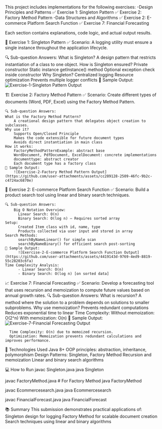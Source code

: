 This project includes implementations for the following exercises:
-Design Principles and Patterns
  ✅ Exercise 1: Singleton Pattern
  ✅ Exercise 2: Factory Method Pattern
-Data Structures and Algorithms 
  ✅ Exercise 2: E-commerce Platform Search Function
  ✅ Exercise 7: Financial Forecasting

Each section contains explanations, code logic, and actual output results.

🧠 Exercise 1: Singleton Pattern
  ✅ Scenario:
      A logging utility must ensure a single instance throughout the application lifecycle.

  🔍 Sub-question Answers:
    What is Singleton?
      A design pattern that restricts instantiation of a class to one object.
    How is Singleton ensured?
      Private constructor
      Static instance
      getInstance() method
      Optional exception check inside constructor
    Why Singleton?
      Centralized logging
      Resource optimization
      Prevents multiple logger conflicts
    🔨 Sample Output:
        ![Exercise-1-Singleton Pattern Output](https://github.com/user-attachments/assets/af4a395f-3a87-464f-b02a-4d2422a86393)

🏗️ Exercise 2: Factory Method Pattern
    ✅ Scenario:
        Create different types of documents (Word, PDF, Excel) using the Factory Method Pattern.

    🔍 Sub-question Answers:
    What is the Factory Method Pattern?
        A creational design pattern that delegates object creation to subclasses.
    Why use it?
        Supports Open/Closed Principle
        Makes the code extensible for future document types
        Avoids direct instantiation in main class
    How it works:  
        FactoryMethodPatternExample: abstract base
        WordDocument, PdfDocument, ExcelDocument: concrete implementations
        documenttype: abstract creator
        Each document type has a factory class
    🔨 Sample Output:
        ![Exercise-2-Factory Method Pattern Output](https://github.com/user-attachments/assets/cc289128-2509-46fc-9b2c-c4724ac6870e)

🛒 Exercise 2: E-commerce Platform Search Function
    ✅ Scenario:
        Build a product search tool using linear and binary search techniques.
        
    🔍 Sub-question Answers:
        Big O Notation Overview:
          Linear Search: O(n)
          Binary Search: O(log n) – Requires sorted array
    Setup:
          Created Item class with id, name, type
          Products collected via user input and stored in array
    Search Methods:
          searchByNameLinear() for simple scan
          searchByNameBinary() for efficient search post-sorting
    🔨 Sample Output:
          ![Exercise-2-E-commerce Platform Search Function Output](https://github.com/user-attachments/assets/4419143d-9769-4ed9-8819-55c28203c6fa)
    Time Complexity Analysis:
          - Linear Search: O(n)
          - Binary Search: O(log n) [on sorted data]
📈 Exercise 7: Financial Forecasting
      ✅ Scenario:
          Develop a forecasting tool that uses recursion and memoization to compute future values based on annual growth rates.
      🔍 Sub-question Answers:
      What is recursion?
          A method where the solution to a problem depends on solutions to smaller subproblems.
      Why use memoization?
          Prevents redundant computations
          Reduces exponential time to linear
          Time Complexity:
              Without memoization: O(2^n)
              With memoization: O(n)
      🔨 Sample Output:
          ![Exercise-7-Financial Forecasting Output](https://github.com/user-attachments/assets/f63e28a4-6fab-470c-a06c-77f830cfdc27)
      
      Time Complexity: O(n) due to memoized recursion.
      Optimization: Memoization prevents redundant calculations and improves performance.
      
🧰 Technologies Used
Java 8+
OOP principles: abstraction, inheritance, polymorphism
Design Patterns: Singleton, Factory Method
Recursion and memoization
Linear and binary search algorithms

💻 How to Run
javac Singleton.java
java Singleton

javac FactoryMethod.java     # For Factory Method
java FactoryMethod

javac Ecommercesearch.java
java Ecommercesearch

javac FinancialForecast.java
java FinancialForecast

📚 Summary
This submission demonstrates practical applications of:
  Singleton design for logging
  Factory Method for scalable document creation
  Search techniques using linear and binary algorithms
